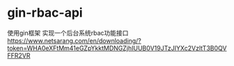 # gin-rbac-api
使用gin框架 实现一个后台系统rbac功能接口
https://www.netsarang.com/en/downloading/?token=WHA0eXFtMm41eGZpYkktMDNGZjhIUUB0V19JTzJIYXc2VzltT3B0QVFFR2VR
